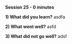 **Session 25 - 0 minutes**

**1) What did you learn?**
asdfa

**2) What went well?**
asfd

**3) What did not go well?**
adsf

